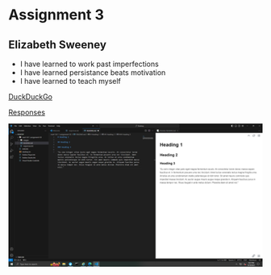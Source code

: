 # Assignment 3

## Elizabeth Sweeney

* I have learned to work past imperfections
* I have learned persistance beats motivation
* I have learned to teach myself

[DuckDuckGo](https://duckduckgo.com/)

[Responses](./responses.txt)

![Screenshot](./images/screenshot.png)